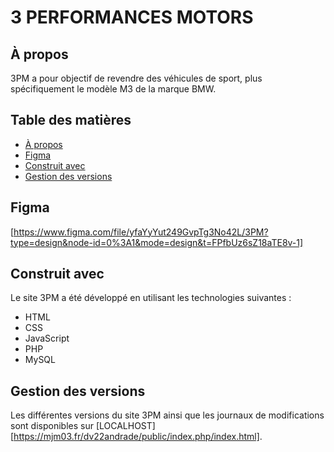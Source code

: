 # 3 PERFORMANCES MOTORS

## À propos

3PM a pour objectif de revendre des véhicules de sport, plus spécifiquement le modèle M3 de la marque BMW.

## Table des matières

- [À propos](#à-propos)
- [Figma](#figma)
- [Construit avec](#construit-avec)
- [Gestion des versions](#gestion-des-versions)

## Figma

[https://www.figma.com/file/yfaYyYut249GvpTg3No42L/3PM?type=design&node-id=0%3A1&mode=design&t=FPfbUz6sZ18aTE8v-1]

## Construit avec

Le site 3PM a été développé en utilisant les technologies suivantes :

- HTML
- CSS
- JavaScript
- PHP
- MySQL

## Gestion des versions

Les différentes versions du site 3PM ainsi que les journaux de modifications sont disponibles sur [LOCALHOST] [https://mjm03.fr/dv22andrade/public/index.php/index.html].
